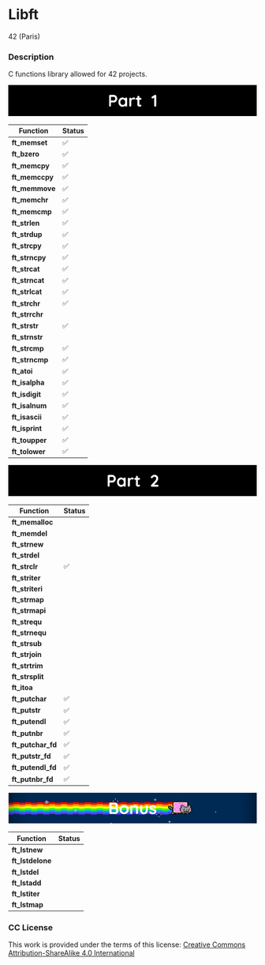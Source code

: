 # **Libft**

42 (Paris)

### **Description**

C functions library allowed for 42 projects.

![Part 1](images/part_1.png)

| Function        |        Status      |
|-----------------|--------------------|
| **ft_memset**   | :white_check_mark: |
| **ft_bzero**    | :white_check_mark: |
| **ft_memcpy**   | :white_check_mark: |
| **ft_memccpy**  | :white_check_mark: |
| **ft_memmove**  | :white_check_mark: |
| **ft_memchr**   | :white_check_mark: |
| **ft_memcmp**   | :white_check_mark: |
| **ft_strlen**   | :white_check_mark: |
| **ft_strdup**   | :white_check_mark: |
| **ft_strcpy**   | :white_check_mark: |
| **ft_strncpy**  | :white_check_mark: |
| **ft_strcat**   | :white_check_mark: |
| **ft_strncat**  | :white_check_mark: |
| **ft_strlcat**  | :white_check_mark: |
| **ft_strchr**   | :white_check_mark: |
| **ft_strrchr**  |   |
| **ft_strstr**   | :white_check_mark: |
| **ft_strnstr**  |   |
| **ft_strcmp**   | :white_check_mark: |
| **ft_strncmp**  | :white_check_mark: |
| **ft_atoi**     | :white_check_mark: |
| **ft_isalpha**  | :white_check_mark: |
| **ft_isdigit**  | :white_check_mark: |
| **ft_isalnum**  | :white_check_mark: |
| **ft_isascii**  | :white_check_mark: |
| **ft_isprint**  | :white_check_mark: |
| **ft_toupper**  | :white_check_mark: |
| **ft_tolower**  | :white_check_mark: |

![Part 2](images/part_2.png)

| Function          |        Status       |
|-------------------|---------------------|
| **ft_memalloc**   |   |
| **ft_memdel**     |   |
| **ft_strnew**     |   |
| **ft_strdel**     |   |
| **ft_strclr**     | :white_check_mark: |
| **ft_striter**    |   |
| **ft_striteri**   |   |
| **ft_strmap**     |   |
| **ft_strmapi**    |   |
| **ft_strequ**     |   |
| **ft_strnequ**    |   |
| **ft_strsub**     |   |
| **ft_strjoin**    |   |
| **ft_strtrim**    |   |
| **ft_strsplit**   |   |
| **ft_itoa**       |   |
| **ft_putchar**    | :white_check_mark: |
| **ft_putstr**     | :white_check_mark: |
| **ft_putendl**    | :white_check_mark: |
| **ft_putnbr**     | :white_check_mark: |
| **ft_putchar_fd** | :white_check_mark: |
| **ft_putstr_fd**  | :white_check_mark: |
| **ft_putendl_fd** | :white_check_mark: |
| **ft_putnbr_fd**  | :white_check_mark: |

![Bonus](images/bonus.png)

| Function            |        Status       |
|---------------------|---------------------|
| **ft_lstnew**       |   |
| **ft_lstdelone**    |   |
| **ft_lstdel**       |   |
| **ft_lstadd**       |   |
| **ft_lstiter**      |   |
| **ft_lstmap**       |   |

### **CC License**

This work is provided under the terms of this license: [Creative Commons Attribution-ShareAlike 4.0 International](https://creativecommons.org/licenses/by-sa/4.0/)
